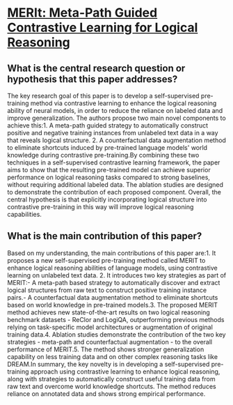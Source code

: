 # [MERIt: Meta-Path Guided Contrastive Learning for Logical Reasoning](https://arxiv.org/abs/2203.0357)

## What is the central research question or hypothesis that this paper addresses?

The key research goal of this paper is to develop a self-supervised pre-training method via contrastive learning to enhance the logical reasoning ability of neural models, in order to reduce the reliance on labeled data and improve generalization. The authors propose two main novel components to achieve this:1. A meta-path guided strategy to automatically construct positive and negative training instances from unlabeled text data in a way that reveals logical structure. 2. A counterfactual data augmentation method to eliminate shortcuts induced by pre-trained language models' world knowledge during contrastive pre-training.By combining these two techniques in a self-supervised contrastive learning framework, the paper aims to show that the resulting pre-trained model can achieve superior performance on logical reasoning tasks compared to strong baselines, without requiring additional labeled data. The ablation studies are designed to demonstrate the contribution of each proposed component. Overall, the central hypothesis is that explicitly incorporating logical structure into contrastive pre-training in this way will improve logical reasoning capabilities.


## What is the main contribution of this paper?

Based on my understanding, the main contributions of this paper are:1. It proposes a new self-supervised pre-training method called MERIT to enhance logical reasoning abilities of language models, using contrastive learning on unlabeled text data. 2. It introduces two key strategies as part of MERIT:- A meta-path based strategy to automatically discover and extract logical structures from raw text to construct positive training instance pairs.- A counterfactual data augmentation method to eliminate shortcuts based on world knowledge in pre-trained models.3. The proposed MERIT method achieves new state-of-the-art results on two logical reasoning benchmark datasets - ReClor and LogiQA, outperforming previous methods relying on task-specific model architectures or augmentation of original training data.4. Ablation studies demonstrate the contribution of the two key strategies - meta-path and counterfactual augmentation - to the overall performance of MERIT.5. The method shows stronger generalization capability on less training data and on other complex reasoning tasks like DREAM.In summary, the key novelty is in developing a self-supervised pre-training approach using contrastive learning to enhance logical reasoning, along with strategies to automatically construct useful training data from raw text and overcome world knowledge shortcuts. The method reduces reliance on annotated data and shows strong empirical performance.
